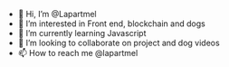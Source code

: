 - 👋 Hi, I’m @Lapartmel
- 👀 I’m interested in Front end, blockchain and dogs
- 🌱 I’m currently learning Javascript
- 💞️ I’m looking to collaborate on project and dog videos
- 📫 How to reach me @lapartmel

<!---
Lapartmel/Lapartmel is a ✨ special ✨ repository because its `README.md` (this file) appears on your GitHub profile.
You can click the Preview link to take a look at your changes.
--->
